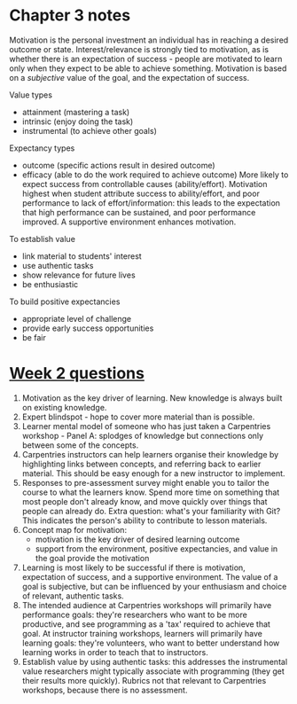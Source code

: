 # Chapter 3 notes
Motivation is the personal investment an individual has in reaching a desired outcome or state.
Interest/relevance is strongly tied to motivation, as is whether there is an expectation of success - people are motivated to learn only when they expect to be able to achieve something.
Motivation is based on a *subjective* value of the goal, and the expectation of success.

Value types
- attainment (mastering a task)
- intrinsic (enjoy doing the task)
- instrumental (to achieve other goals)

Expectancy types
- outcome (specific actions result in desired outcome)
- efficacy (able to do the work required to achieve outcome)
More likely to expect success from controllable causes (ability/effort).
Motivation highest when student attribute success to ability/effort, and poor performance
to lack of effort/information:
this leads to the expectation that high performance can be sustained, and poor performance improved.
A supportive environment enhances motivation.

To establish value
- link material to students' interest
- use authentic tasks
- show relevance for future lives
- be enthusiastic

To build positive expectancies
- appropriate level of challenge
- provide early success opportunities
- be fair

# [Week 2 questions](https://carpentries.github.io/trainer-training/02_week2_discussion_questions/index.html)
1. Motivation as the key driver of learning. New knowledge is always built on existing knowledge.
2. Expert blindspot - hope to cover more material than is possible.
3. Learner mental model of someone who has just taken a Carpentries workshop - Panel A: splodges of knowledge but connections only between some of the concepts.
4. Carpentries instructors can help learners organise their knowledge by highlighting links between concepts, and referring back to earlier material. This should be easy enough for a new instructor to implement.
5. Responses to pre-assessment survey might enable you to tailor the course to what the learners know. Spend more time on something that most people don't already know, and move quickly over things that people can already do.
Extra question: what's your familiarity with Git? This indicates the person's ability to contribute to lesson materials.
6. Concept map for motivation:
	- motivation is the key driver of desired learning outcome
	- support from the environment, positive expectancies, and value in the goal provide the motivation
7. Learning is most likely to be successful if there is motivation, expectation of success, and a supportive environment. The value of a goal is subjective, but can be influenced by your enthusiasm and choice of relevant, authentic tasks.
8. The intended audience at Carpentries workshops will primarily have performance goals: they're researchers who want to be more productive, and see programming as a 'tax' required to achieve that goal.
At instructor training workshops, learners will primarily have learning goals: they're volunteers, who want to better understand how learning works in order to teach that to instructors.
9. Establish value by using authentic tasks: this addresses the instrumental value researchers might typically associate with programming (they get their results more quickly).
Rubrics not that relevant to Carpentries workshops, because there is no assessment.
